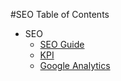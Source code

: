 #SEO Table of Contents

- SEO
	- [SEO Guide](seo/guide/)
	- [KPI](seo/kpi/)
	- [Google Analytics](seo/ga/)